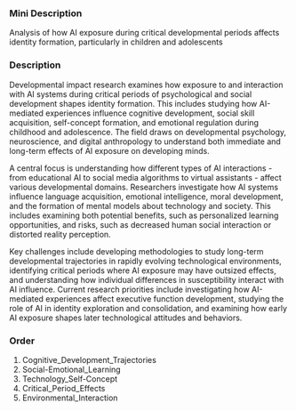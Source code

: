 ### Mini Description

Analysis of how AI exposure during critical developmental periods affects identity formation, particularly in children and adolescents

### Description

Developmental impact research examines how exposure to and interaction with AI systems during critical periods of psychological and social development shapes identity formation. This includes studying how AI-mediated experiences influence cognitive development, social skill acquisition, self-concept formation, and emotional regulation during childhood and adolescence. The field draws on developmental psychology, neuroscience, and digital anthropology to understand both immediate and long-term effects of AI exposure on developing minds.

A central focus is understanding how different types of AI interactions - from educational AI to social media algorithms to virtual assistants - affect various developmental domains. Researchers investigate how AI systems influence language acquisition, emotional intelligence, moral development, and the formation of mental models about technology and society. This includes examining both potential benefits, such as personalized learning opportunities, and risks, such as decreased human social interaction or distorted reality perception.

Key challenges include developing methodologies to study long-term developmental trajectories in rapidly evolving technological environments, identifying critical periods where AI exposure may have outsized effects, and understanding how individual differences in susceptibility interact with AI influence. Current research priorities include investigating how AI-mediated experiences affect executive function development, studying the role of AI in identity exploration and consolidation, and examining how early AI exposure shapes later technological attitudes and behaviors.

### Order

1. Cognitive_Development_Trajectories
2. Social-Emotional_Learning
3. Technology_Self-Concept
4. Critical_Period_Effects
5. Environmental_Interaction

